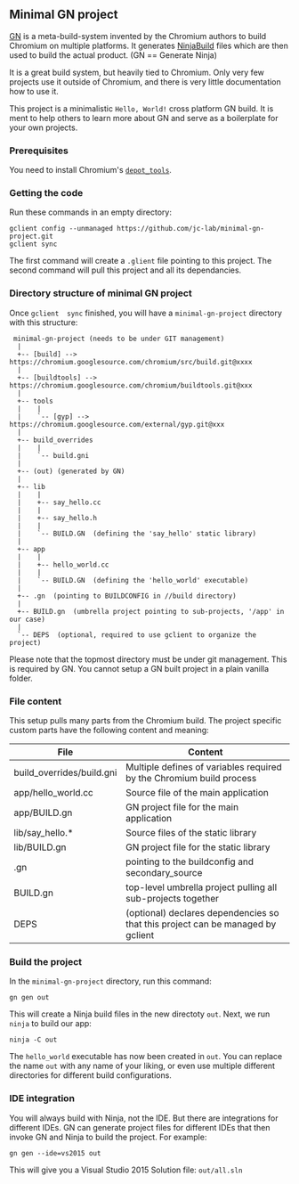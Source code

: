 ## Minimal GN project

[GN](https://chromium.googlesource.com/chromium/src/tools/gn/+/HEAD/README.md) is a meta-build-system invented by
the Chromium authors to build Chromium on multiple platforms. It generates [NinjaBuild](https://ninja-build.org/)
files which are then used to build the actual product. (GN == Generate Ninja)

It is a great build system, but heavily tied to Chromium. Only very few projects use it outside of Chromium, and
there is very little documentation how to use it.

This project is a minimalistic `Hello, World!` cross platform GN build. It is ment to help others to learn more
about GN and serve as a boilerplate for your own projects.


### Prerequisites

You need to install Chromium's [`depot_tools`](http://www.chromium.org/developers/how-tos/install-depot-tools).


### Getting the code

Run these commands in an empty directory:

```
gclient config --unmanaged https://github.com/jc-lab/minimal-gn-project.git
gclient sync
```

The first command will create a `.glient` file pointing to this project. The second command will pull this project and
all its dependancies.


### Directory structure of minimal GN project

Once `gclient  sync` finished, you will have a `minimal-gn-project` directory with this structure: 

```
 minimal-gn-project (needs to be under GIT management)
  |
  +-- [build] --> https://chromium.googlesource.com/chromium/src/build.git@xxxx
  |
  +-- [buildtools] --> https://chromium.googlesource.com/chromium/buildtools.git@xxx
  |
  +-- tools
  |    |
  |    `-- [gyp] --> https://chromium.googlesource.com/external/gyp.git@xxx
  |
  +-- build_overrides
  |    |
  |    `-- build.gni
  |
  +-- (out) (generated by GN)
  |
  +-- lib
  |    |
  |    +-- say_hello.cc
  |    |
  |    +-- say_hello.h
  |    |
  |    `-- BUILD.GN  (defining the 'say_hello' static library)
  |
  +-- app
  |    |
  |    +-- hello_world.cc
  |    |
  |    `-- BUILD.GN  (defining the 'hello_world' executable)
  |
  +-- .gn  (pointing to BUILDCONFIG in //build directory)
  |
  +-- BUILD.gn  (umbrella project pointing to sub-projects, '/app' in our case)
  |
  `-- DEPS  (optional, required to use gclient to organize the project)
```

Please note that the topmost directory must be under git management. This is required by GN. You cannot setup a GN built
project in a plain vanilla folder.


### File content

This setup pulls many parts from the Chromium build. The project specific custom parts have the following content and meaning:

File | Content
-----|--------
build_overrides/build.gni | Multiple defines of variables required by the Chromium build process
app/hello_world.cc | Source file of the main application
app/BUILD.gn | GN project file for the main application
lib/say_hello.\* | Source files of the static library
lib/BUILD.gn | GN project file for the static library
.gn | pointing to the buildconfig and secondary_source
BUILD.gn | top-level umbrella project pulling all sub-projects together
DEPS | (optional) declares dependencies so that this project can be managed by gclient


### Build the project

In the `minimal-gn-project` directory, run this command:

`gn gen out`

This will create a Ninja build files in the new directoty `out`. Next, we run `ninja` to build our app:

`ninja -C out`

The `hello_world` executable has now been created in `out`. You can replace the name `out` with any name of your liking,
or even use multiple different directories for different build configurations.


### IDE integration

You will always build with Ninja, not the IDE. But there are integrations for different IDEs. GN can generate project files
for different IDEs that then invoke GN and Ninja to build the project. For example:

`gn gen --ide=vs2015 out`

This will give you a Visual Studio 2015 Solution file: `out/all.sln`
